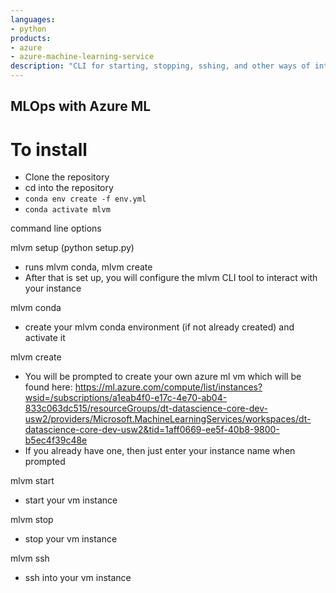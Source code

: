 ```yaml
---
languages:
- python
products:
- azure
- azure-machine-learning-service
description: "CLI for starting, stopping, sshing, and other ways of interacting with your Azure ML VM instance"
---
```


## MLOps with Azure ML

# To install
* Clone the repository
* cd into the repository
* `conda env create -f env.yml`
* `conda activate mlvm`


command line options

mlvm setup (python setup.py)
- runs mlvm conda, mlvm create
- After that is set up, you will configure the mlvm CLI tool to interact with your instance

mlvm conda
- create your mlvm conda environment (if not already created) and activate it

mlvm create
- You will be prompted to create your own azure ml vm which will be found here: https://ml.azure.com/compute/list/instances?wsid=/subscriptions/a1eab4f0-e17c-4e70-ab04-833c063dc515/resourceGroups/dt-datascience-core-dev-usw2/providers/Microsoft.MachineLearningServices/workspaces/dt-datascience-core-dev-usw2&tid=1aff0669-ee5f-40b8-9800-b5ec4f39c48e
- If you already have one, then just enter your instance name when prompted

mlvm start
- start your vm instance

mlvm stop
- stop your vm instance

mlvm ssh
- ssh into your vm instance
